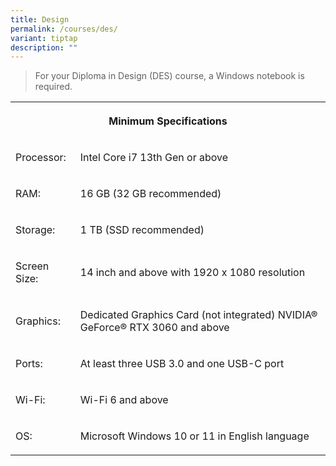 ```yaml
---
title: Design
permalink: /courses/des/
variant: tiptap
description: ""
---
```

<blockquote>
<p>For your Diploma in Design (DES) course, a Windows notebook is required.</p>
</blockquote>
<table>
<tbody>
<tr>
<th rowspan="1" colspan="2">
<p>Minimum Specifications</p>
</th>
</tr>
<tr>
<td rowspan="1" colspan="1">
<p>Processor:</p>
</td>
<td rowspan="1" colspan="1">
<p>Intel Core i7 13th Gen or above</p>
</td>
</tr>
<tr>
<td rowspan="1" colspan="1">
<p>RAM:</p>
</td>
<td rowspan="1" colspan="1">
<p>16 GB (32 GB recommended)</p>
</td>
</tr>
<tr>
<td rowspan="1" colspan="1">
<p>Storage:</p>
</td>
<td rowspan="1" colspan="1">
<p>1 TB (SSD recommended)</p>
</td>
</tr>
<tr>
<td rowspan="1" colspan="1">
<p>Screen Size:</p>
</td>
<td rowspan="1" colspan="1">
<p>14 inch and above with 1920 x 1080 resolution</p>
</td>
</tr>
<tr>
<td rowspan="1" colspan="1">
<p>Graphics:</p>
</td>
<td rowspan="1" colspan="1">
<p>Dedicated Graphics Card (not integrated) NVIDIA® GeForce® RTX 3060 and
above</p>
</td>
</tr>
<tr>
<td rowspan="1" colspan="1">
<p>Ports:</p>
</td>
<td rowspan="1" colspan="1">
<p>At least three USB 3.0 and one USB-C port</p>
</td>
</tr>
<tr>
<td rowspan="1" colspan="1">
<p>Wi-Fi:</p>
</td>
<td rowspan="1" colspan="1">
<p>Wi-Fi 6 and above</p>
</td>
</tr>
<tr>
<td rowspan="1" colspan="1">
<p>OS:</p>
</td>
<td rowspan="1" colspan="1">
<p>Microsoft Windows 10 or 11 in English language</p>
</td>
</tr>
</tbody>
</table>
<p></p>